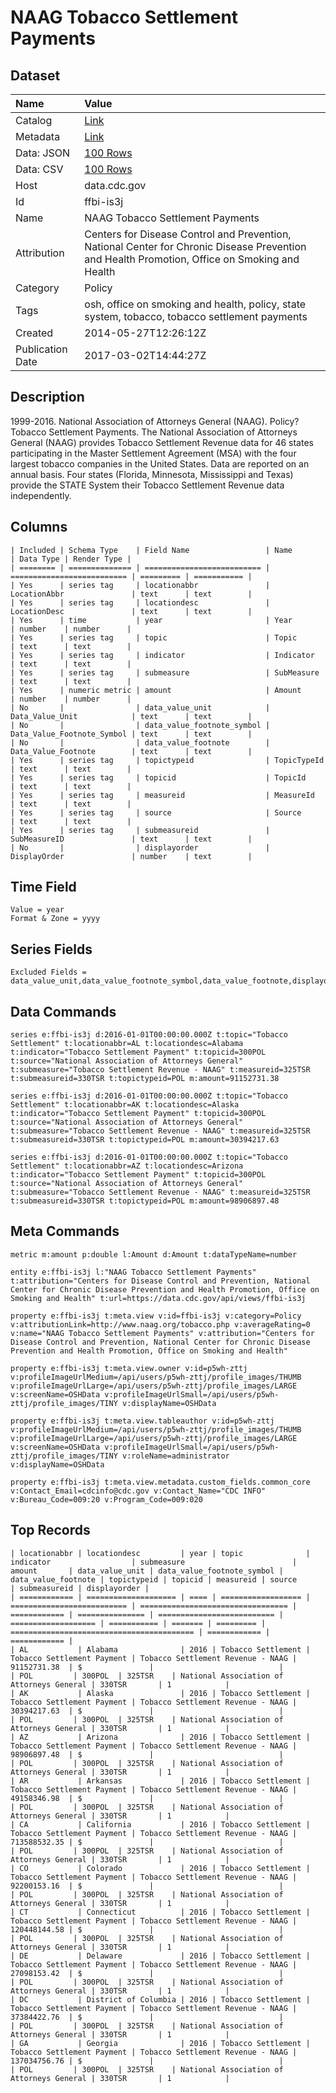 # NAAG Tobacco Settlement Payments

## Dataset

| Name | Value |
| :--- | :---- |
| Catalog | [Link](https://catalog.data.gov/dataset/naag-tobacco-settlement-payments-66b4b) |
| Metadata | [Link](https://data.cdc.gov/api/views/ffbi-is3j) |
| Data: JSON | [100 Rows](https://data.cdc.gov/api/views/ffbi-is3j/rows.json?max_rows=100) |
| Data: CSV | [100 Rows](https://data.cdc.gov/api/views/ffbi-is3j/rows.csv?max_rows=100) |
| Host | data.cdc.gov |
| Id | ffbi-is3j |
| Name | NAAG Tobacco Settlement Payments |
| Attribution | Centers for Disease Control and Prevention, National Center for Chronic Disease Prevention and Health Promotion, Office on Smoking and Health |
| Category | Policy |
| Tags | osh, office on smoking and health, policy, state system, tobacco, tobacco settlement payments |
| Created | 2014-05-27T12:26:12Z |
| Publication Date | 2017-03-02T14:44:27Z |

## Description

1999-2016. National Association of Attorneys General (NAAG). Policy?Tobacco Settlement Payments. The National Association of Attorneys General (NAAG) provides Tobacco Settlement Revenue data for 46 states participating in the Master Settlement Agreement (MSA) with the four largest tobacco companies in the United States.  Data are reported on an annual basis.  Four states (Florida, Minnesota, Mississippi and Texas) provide the STATE System their Tobacco Settlement Revenue data independently.

## Columns

```ls
| Included | Schema Type    | Field Name                 | Name                       | Data Type | Render Type |
| ======== | ============== | ========================== | ========================== | ========= | =========== |
| Yes      | series tag     | locationabbr               | LocationAbbr               | text      | text        |
| Yes      | series tag     | locationdesc               | LocationDesc               | text      | text        |
| Yes      | time           | year                       | Year                       | number    | number      |
| Yes      | series tag     | topic                      | Topic                      | text      | text        |
| Yes      | series tag     | indicator                  | Indicator                  | text      | text        |
| Yes      | series tag     | submeasure                 | SubMeasure                 | text      | text        |
| Yes      | numeric metric | amount                     | Amount                     | number    | number      |
| No       |                | data_value_unit            | Data_Value_Unit            | text      | text        |
| No       |                | data_value_footnote_symbol | Data_Value_Footnote_Symbol | text      | text        |
| No       |                | data_value_footnote        | Data_Value_Footnote        | text      | text        |
| Yes      | series tag     | topictypeid                | TopicTypeId                | text      | text        |
| Yes      | series tag     | topicid                    | TopicId                    | text      | text        |
| Yes      | series tag     | measureid                  | MeasureId                  | text      | text        |
| Yes      | series tag     | source                     | Source                     | text      | text        |
| Yes      | series tag     | submeasureid               | SubMeasureID               | text      | text        |
| No       |                | displayorder               | DisplayOrder               | number    | text        |
```

## Time Field

```ls
Value = year
Format & Zone = yyyy
```

## Series Fields

```ls
Excluded Fields = data_value_unit,data_value_footnote_symbol,data_value_footnote,displayorder
```

## Data Commands

```ls
series e:ffbi-is3j d:2016-01-01T00:00:00.000Z t:topic="Tobacco Settlement" t:locationabbr=AL t:locationdesc=Alabama t:indicator="Tobacco Settlement Payment" t:topicid=300POL t:source="National Association of Attorneys General" t:submeasure="Tobacco Settlement Revenue - NAAG" t:measureid=325TSR t:submeasureid=330TSR t:topictypeid=POL m:amount=91152731.38

series e:ffbi-is3j d:2016-01-01T00:00:00.000Z t:topic="Tobacco Settlement" t:locationabbr=AK t:locationdesc=Alaska t:indicator="Tobacco Settlement Payment" t:topicid=300POL t:source="National Association of Attorneys General" t:submeasure="Tobacco Settlement Revenue - NAAG" t:measureid=325TSR t:submeasureid=330TSR t:topictypeid=POL m:amount=30394217.63

series e:ffbi-is3j d:2016-01-01T00:00:00.000Z t:topic="Tobacco Settlement" t:locationabbr=AZ t:locationdesc=Arizona t:indicator="Tobacco Settlement Payment" t:topicid=300POL t:source="National Association of Attorneys General" t:submeasure="Tobacco Settlement Revenue - NAAG" t:measureid=325TSR t:submeasureid=330TSR t:topictypeid=POL m:amount=98906897.48
```

## Meta Commands

```ls
metric m:amount p:double l:Amount d:Amount t:dataTypeName=number

entity e:ffbi-is3j l:"NAAG Tobacco Settlement Payments" t:attribution="Centers for Disease Control and Prevention, National Center for Chronic Disease Prevention and Health Promotion, Office on Smoking and Health" t:url=https://data.cdc.gov/api/views/ffbi-is3j

property e:ffbi-is3j t:meta.view v:id=ffbi-is3j v:category=Policy v:attributionLink=http://www.naag.org/tobacco.php v:averageRating=0 v:name="NAAG Tobacco Settlement Payments" v:attribution="Centers for Disease Control and Prevention, National Center for Chronic Disease Prevention and Health Promotion, Office on Smoking and Health"

property e:ffbi-is3j t:meta.view.owner v:id=p5wh-zttj v:profileImageUrlMedium=/api/users/p5wh-zttj/profile_images/THUMB v:profileImageUrlLarge=/api/users/p5wh-zttj/profile_images/LARGE v:screenName=OSHData v:profileImageUrlSmall=/api/users/p5wh-zttj/profile_images/TINY v:displayName=OSHData

property e:ffbi-is3j t:meta.view.tableauthor v:id=p5wh-zttj v:profileImageUrlMedium=/api/users/p5wh-zttj/profile_images/THUMB v:profileImageUrlLarge=/api/users/p5wh-zttj/profile_images/LARGE v:screenName=OSHData v:profileImageUrlSmall=/api/users/p5wh-zttj/profile_images/TINY v:roleName=administrator v:displayName=OSHData

property e:ffbi-is3j t:meta.view.metadata.custom_fields.common_core v:Contact_Email=cdcinfo@cdc.gov v:Contact_Name="CDC INFO" v:Bureau_Code=009:20 v:Program_Code=009:020
```

## Top Records

```ls
| locationabbr | locationdesc         | year | topic              | indicator                  | submeasure                        | amount       | data_value_unit | data_value_footnote_symbol | data_value_footnote | topictypeid | topicid | measureid | source                                    | submeasureid | displayorder | 
| ============ | ==================== | ==== | ================== | ========================== | ================================= | ============ | =============== | ========================== | =================== | =========== | ======= | ========= | ========================================= | ============ | ============ | 
| AL           | Alabama              | 2016 | Tobacco Settlement | Tobacco Settlement Payment | Tobacco Settlement Revenue - NAAG | 91152731.38  | $               |                            |                     | POL         | 300POL  | 325TSR    | National Association of Attorneys General | 330TSR       | 1            | 
| AK           | Alaska               | 2016 | Tobacco Settlement | Tobacco Settlement Payment | Tobacco Settlement Revenue - NAAG | 30394217.63  | $               |                            |                     | POL         | 300POL  | 325TSR    | National Association of Attorneys General | 330TSR       | 1            | 
| AZ           | Arizona              | 2016 | Tobacco Settlement | Tobacco Settlement Payment | Tobacco Settlement Revenue - NAAG | 98906897.48  | $               |                            |                     | POL         | 300POL  | 325TSR    | National Association of Attorneys General | 330TSR       | 1            | 
| AR           | Arkansas             | 2016 | Tobacco Settlement | Tobacco Settlement Payment | Tobacco Settlement Revenue - NAAG | 49158346.98  | $               |                            |                     | POL         | 300POL  | 325TSR    | National Association of Attorneys General | 330TSR       | 1            | 
| CA           | California           | 2016 | Tobacco Settlement | Tobacco Settlement Payment | Tobacco Settlement Revenue - NAAG | 713588532.35 | $               |                            |                     | POL         | 300POL  | 325TSR    | National Association of Attorneys General | 330TSR       | 1            | 
| CO           | Colorado             | 2016 | Tobacco Settlement | Tobacco Settlement Payment | Tobacco Settlement Revenue - NAAG | 92200153.16  | $               |                            |                     | POL         | 300POL  | 325TSR    | National Association of Attorneys General | 330TSR       | 1            | 
| CT           | Connecticut          | 2016 | Tobacco Settlement | Tobacco Settlement Payment | Tobacco Settlement Revenue - NAAG | 120448144.58 | $               |                            |                     | POL         | 300POL  | 325TSR    | National Association of Attorneys General | 330TSR       | 1            | 
| DE           | Delaware             | 2016 | Tobacco Settlement | Tobacco Settlement Payment | Tobacco Settlement Revenue - NAAG | 27098153.42  | $               |                            |                     | POL         | 300POL  | 325TSR    | National Association of Attorneys General | 330TSR       | 1            | 
| DC           | District of Columbia | 2016 | Tobacco Settlement | Tobacco Settlement Payment | Tobacco Settlement Revenue - NAAG | 37384422.76  | $               |                            |                     | POL         | 300POL  | 325TSR    | National Association of Attorneys General | 330TSR       | 1            | 
| GA           | Georgia              | 2016 | Tobacco Settlement | Tobacco Settlement Payment | Tobacco Settlement Revenue - NAAG | 137034756.76 | $               |                            |                     | POL         | 300POL  | 325TSR    | National Association of Attorneys General | 330TSR       | 1            | 
```